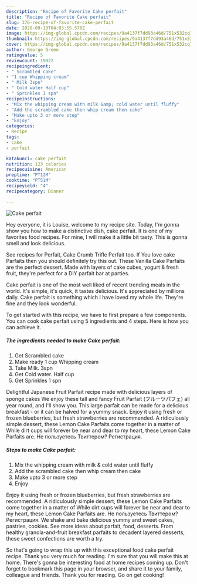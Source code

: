 ```yaml
---
description: "Recipe of Favorite Cake perfait"
title: "Recipe of Favorite Cake perfait"
slug: 376-recipe-of-favorite-cake-perfait
date: 2020-09-13T04:03:55.570Z
image: https://img-global.cpcdn.com/recipes/9a4137f7dd93a46d/751x532cq70/cake-perfait-recipe-main-photo.jpg
thumbnail: https://img-global.cpcdn.com/recipes/9a4137f7dd93a46d/751x532cq70/cake-perfait-recipe-main-photo.jpg
cover: https://img-global.cpcdn.com/recipes/9a4137f7dd93a46d/751x532cq70/cake-perfait-recipe-main-photo.jpg
author: George Green
ratingvalue: 5
reviewcount: 19022
recipeingredient:
- " Scrambled cake"
- "1 cup Whipping cream"
- " Milk 3spn"
- " Cold water Half cup"
- " Sprinkles 1 spn"
recipeinstructions:
- "Mix the whipping cream with milk &amp; cold water until fluffy"
- "Add the scrambled cake then whip cream then cake"
- "Make upto 3 or more step"
- "Enjoy"
categories:
- Recipe
tags:
- cake
- perfait

katakunci: cake perfait 
nutrition: 123 calories
recipecuisine: American
preptime: "PT12M"
cooktime: "PT51M"
recipeyield: "4"
recipecategory: Dinner

---
```



![Cake perfait](https://img-global.cpcdn.com/recipes/9a4137f7dd93a46d/751x532cq70/cake-perfait-recipe-main-photo.jpg)

Hey everyone, it is Louise, welcome to my recipe site. Today, I'm gonna show you how to make a distinctive dish, cake perfait. It is one of my favorites food recipes. For mine, I will make it a little bit tasty. This is gonna smell and look delicious.

See recipes for Perfait, Cake Crumb Trifle Perfait too. If You love cake Parfaits then you should definitely try this out. These Vanilla Cake Parfaits are the perfect dessert. Made with layers of cake cubes, yogurt &amp; fresh fruit, they&#39;re perfect for a DIY parfait bar at parties.

Cake perfait is one of the most well liked of recent trending meals in the world. It's simple, it's quick, it tastes delicious. It's appreciated by millions daily. Cake perfait is something which I have loved my whole life. They're fine and they look wonderful.


To get started with this recipe, we have to first prepare a few components. You can cook cake perfait using 5 ingredients and 4 steps. Here is how you can achieve it.

<!--inarticleads1-->

##### The ingredients needed to make Cake perfait:

1. Get  Scrambled cake
1. Make ready 1 cup Whipping cream
1. Take  Milk. 3spn
1. Get  Cold water. Half cup
1. Get  Sprinkles 1 spn


Delightful Japanese Fruit Parfait recipe made with delicious layers of sponge cakes We enjoy these tall and fancy Fruit Parfait (フルーツパフェ) all year round, and I&#39;ll show you. This large parfait can be made for a delicious breakfast - or it can be halved for a yummy snack. Enjoy it using fresh or frozen blueberries, but fresh strawberries are recommended. A ridiculously simple dessert, these Lemon Cake Parfaits come together in a matter of While dirt cups will forever be near and dear to my heart, these Lemon Cake Parfaits are. Не пользуетесь Твиттером? Регистрация. 

<!--inarticleads2-->

##### Steps to make Cake perfait:

1. Mix the whipping cream with milk &amp; cold water until fluffy
1. Add the scrambled cake then whip cream then cake
1. Make upto 3 or more step
1. Enjoy


Enjoy it using fresh or frozen blueberries, but fresh strawberries are recommended. A ridiculously simple dessert, these Lemon Cake Parfaits come together in a matter of While dirt cups will forever be near and dear to my heart, these Lemon Cake Parfaits are. Не пользуетесь Твиттером? Регистрация. We shake and bake delicious yummy and sweet cakes, pastries, cookies. See more ideas about parfait, food, desserts. From healthy granola-and-fruit breakfast parfaits to decadent layered desserts, these sweet confections are worth a try. 

So that's going to wrap this up with this exceptional food cake perfait recipe. Thank you very much for reading. I'm sure that you will make this at home. There's gonna be interesting food at home recipes coming up. Don't forget to bookmark this page in your browser, and share it to your family, colleague and friends. Thank you for reading. Go on get cooking!
